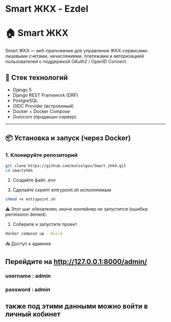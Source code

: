 # Smart ЖКХ - Ezdel

# 🏠 Smart ЖКХ

Smart ЖКХ — веб-приложение для управления ЖКХ-сервисами: лицевыми счетами, начислениями, платежами и авторизацией пользователей с поддержкой OAuth2 / OpenID Connect.

## 🚀 Стек технологий

- Django 5
- Django REST Framework (DRF)
- PostgreSQL
- OIDC Provider (встроенный)
- Docker + Docker Compose
- Gunicorn (продакшн-сервер)

---

## 📦 Установка и запуск (через Docker)

### 1. Клонируйте репозиторий

```bash
git clone https://github.com/mutsolgov/Smart_zhkh.git
cd smartzhkh
```


2. Создайте файл .env 


3. Сделайте скрипт entrypoint.sh исполняемым
```bash
chmod +x entrypoint.sh
```
⚠️ Этот шаг обязателен, иначе контейнер не запустится (ошибка: permission denied).

1. Соберите и запустите проект
```bash
docker compose up --build
```


📥 Доступ к админке
## Перейдите на http://127.0.0.1:8000/admin/

### username : admin
### password : admin

## также под этими данными можно войти в личный кобинет


